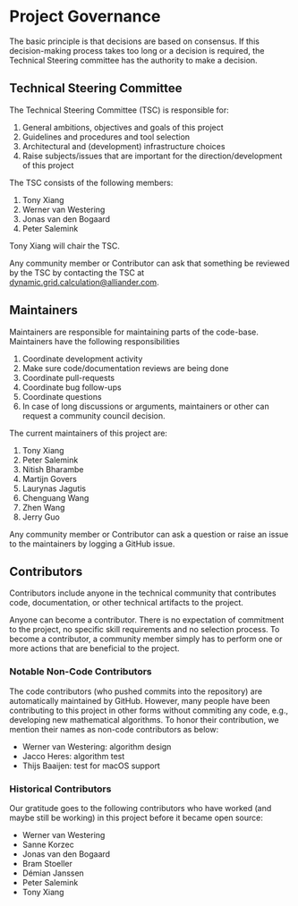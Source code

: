 <!--
SPDX-FileCopyrightText: Contributors to the Power Grid Model project <powergridmodel@lfenergy.org>

SPDX-License-Identifier: MPL-2.0
-->

# Project Governance

The basic principle is that decisions are based on consensus. 
If this decision-making process takes too long or a decision is required, 
the Technical Steering committee has the authority to make a decision.

## Technical Steering Committee

The Technical Steering Committee (TSC) is responsible for:

1. General ambitions, objectives and goals of this project
1. Guidelines and procedures and tool selection
1. Architectural and (development) infrastructure choices
1. Raise subjects/issues that are important for the direction/development of this project

The TSC consists of the following members:

1. Tony Xiang
1. Werner van Westering
1. Jonas van den Bogaard
1. Peter Salemink

Tony Xiang will chair the TSC.

Any community member or Contributor can ask that something 
be reviewed by the TSC by contacting the TSC at <dynamic.grid.calculation@alliander.com>.

## Maintainers

Maintainers are responsible for maintaining parts of the code-base. Maintainers have the following responsibilities

1. Coordinate development activity
1. Make sure code/documentation reviews are being done
1. Coordinate pull-requests
1. Coordinate bug follow-ups
1. Coordinate questions
1. In case of long discussions or arguments, maintainers or other can request a community council decision.

The current maintainers of this project are:

1. Tony Xiang
1. Peter Salemink
1. Nitish Bharambe
1. Martijn Govers
1. Laurynas Jagutis
1. Chenguang Wang
1. Zhen Wang
1. Jerry Guo

Any community member or Contributor can ask a question or raise an issue to the maintainers by logging a GitHub issue.

## Contributors

Contributors include anyone in the technical community that contributes code, documentation, or other technical artifacts to the project.

Anyone can become a contributor. 
There is no expectation of commitment to the project, no specific skill requirements and no selection process. 
To become a contributor, a community member simply has to perform one or more actions that are beneficial to the project.

### Notable Non-Code Contributors

The code contributors (who pushed commits into the repository) are automatically maintained by GitHub.
However, many people have been contributing to this project in other forms without commiting any code, e.g., 
developing new mathematical algorithms.
To honor their contribution, we mention their names as non-code contributors as below:

* Werner van Westering: algorithm design
* Jacco Heres: algorithm test
* Thijs Baaijen: test for macOS support

### Historical Contributors

Our gratitude goes to the following contributors who have worked (and maybe still be working) 
in this project before it became open source:

* Werner van Westering
* Sanne Korzec
* Jonas van den Bogaard
* Bram Stoeller
* Démian Janssen
* Peter Salemink
* Tony Xiang
